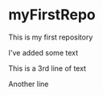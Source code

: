 # myFirstRepo
This is my first repository

I've added some text

This is a 3rd line of text

Another line
